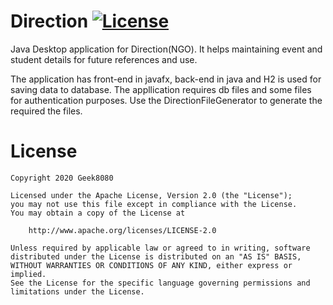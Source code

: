 # Direction [![License](https://img.shields.io/badge/License-Apache%202.0-blue.svg)](https://opensource.org/licenses/Apache-2.0)
Java Desktop application for Direction(NGO). It helps maintaining event and student details for future references and use.


The application has front-end in javafx, back-end in java and H2 is used for saving data to database. The appllication requires db files and some files for authentication purposes. Use the DirectionFileGenerator to generate the required the files.


# License
    Copyright 2020 Geek8080
   
    Licensed under the Apache License, Version 2.0 (the "License");
    you may not use this file except in compliance with the License.
    You may obtain a copy of the License at
    
        http://www.apache.org/licenses/LICENSE-2.0
    
    Unless required by applicable law or agreed to in writing, software
    distributed under the License is distributed on an "AS IS" BASIS,
    WITHOUT WARRANTIES OR CONDITIONS OF ANY KIND, either express or implied.
    See the License for the specific language governing permissions and
    limitations under the License.
 
